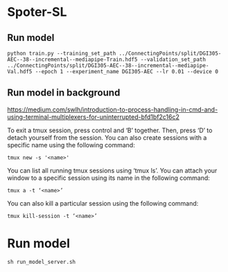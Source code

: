 # Spoter-SL


## Run model 

    
    python train.py --training_set_path ../ConnectingPoints/split/DGI305-AEC--38--incremental--mediapipe-Train.hdf5 --validation_set_path ../ConnectingPoints/split/DGI305-AEC--38--incremental--mediapipe-Val.hdf5 --epoch 1 --experiment_name DGI305-AEC --lr 0.01 --device 0



## Run model in background

https://medium.com/swlh/introduction-to-process-handling-in-cmd-and-using-terminal-multiplexers-for-uninterrupted-bfd1bf2c16c2

To exit a tmux session, press control and ‘B’ together. Then, press ‘D’ to detach yourself from the session. You can also create sessions with a specific name using the following command:

    tmux new -s '<name>'
  
You can list all running tmux sessions using ‘tmux ls’. You can attach your window to a specific session using its name in the following command:

    tmux a -t ‘<name>’
  
You can also kill a particular session using the following command:

    tmux kill-session -t ‘<name>’


# Run model

    
    sh run_model_server.sh